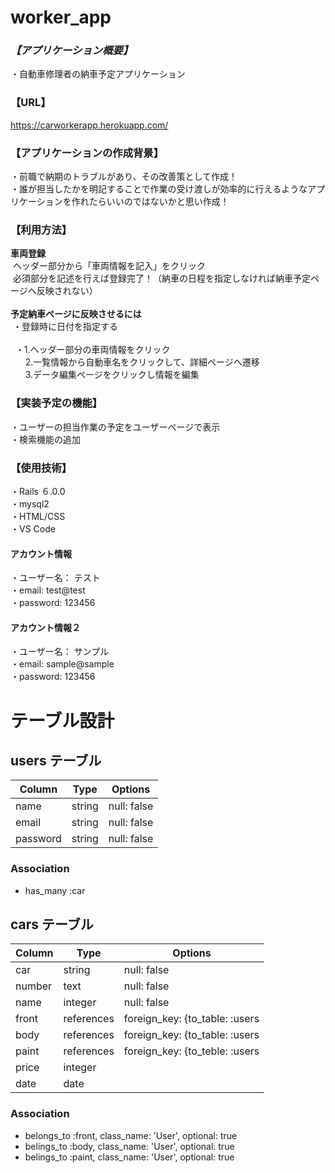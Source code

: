 
# worker_app 

 ### _【アプリケーション概要】_  
 ・自動車修理者の納車予定アプリケーション  
 
 ### 【URL】  
 https://carworkerapp.herokuapp.com/  
 
### 【アプリケーションの作成背景】  
・前職で納期のトラブルがあり、その改善策として作成！  
・誰が担当したかを明記することで作業の受け渡しが効率的に行えるようなアプリケーションを作れたらいいのではないかと思い作成！  

### 【利用方法】  
__車両登録__  
&nbsp;ヘッダー部分から「車両情報を記入」をクリック  
&nbsp;必須部分を記述を行えば登録完了！（納車の日程を指定しなければ納車予定ページへ反映されない）  
<br>
__予定納車ページに反映させるには__  
&nbsp;・登録時に日付を指定する  
<br>
&nbsp; ・1.ヘッダー部分の車両情報をクリック  
&nbsp; &nbsp; &nbsp; 2.一覧情報から自動車名をクリックして、詳細ページへ遷移  
&nbsp; &nbsp; &nbsp; 3.データ編集ページをクリックし情報を編集

### 【実装予定の機能】    
・ユーザーの担当作業の予定をユーザーページで表示  
・検索機能の追加  

### 【使用技術】  
・Rails ６.0.0  
・mysql2  
・HTML/CSS  
・VS Code
<br>
#### アカウント情報
・ユーザー名： テスト  
・email: test@test  
・password: 123456  
  
#### アカウント情報２ 

・ユーザー名： サンプル  
・email: sample@sample  
・password: 123456
# テーブル設計

## users テーブル

| Column   | Type    | Options     |
| ---------| ------- | ----------- |
| name     | string  | null: false |
| email    | string  | null: false |
| password | string  | null: false |

### Association
- has_many :car


## cars テーブル

| Column | Type       | Options                        |
| -------| ---------- | ------------------------------ |
| car    | string     | null: false                    |
| number | text       | null: false                    |
| name   | integer    | null: false                    |
| front  | references | foreign_key: {to_table: :users |
| body   | references | foreign_key: {to_table: :users |
| paint  | references | foreign_key: {to_teble: :users |
| price  | integer    |                                |
| date   | date       |                    |


### Association
- belongs_to :front, class_name: 'User', optional: true
- belings_to :body, class_name: 'User', optional: true
- belings_to :paint, class_name: 'User', optional: true
